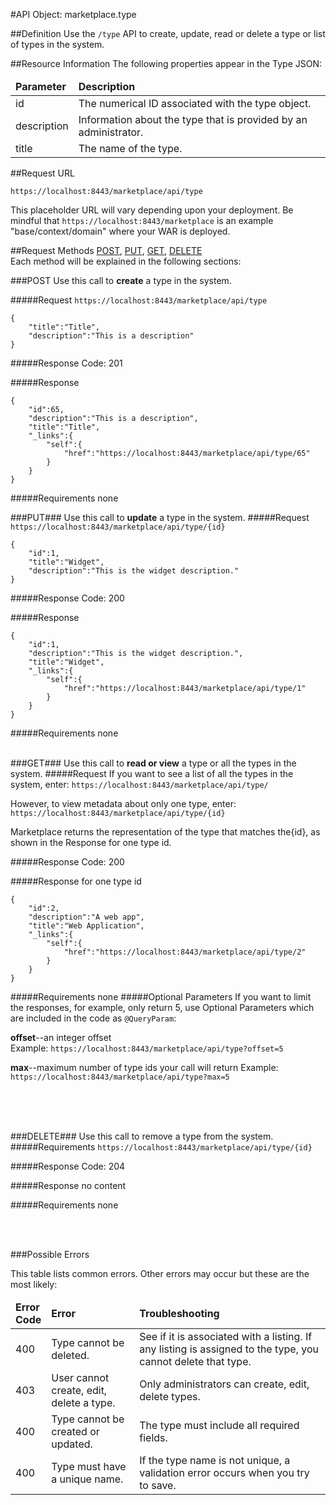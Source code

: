 #API Object: marketplace.type

##Definition 
Use the `/type` API to create, update, read or delete a type or list of types in the system. 

##Resource Information
The following properties appear in the Type JSON:

<table style="width:100%">
    <thead>
        <tr>
            <td><b>Parameter</b></td>
            <td><b>Description</b></td
        </tr>
    </thead>
    <tbody>
        <tr>
            <td>id</td>
            <td>The numerical ID associated with the type object.</td> 
        </tr>
        <tr>
            <td>description</td>
            <td>Information about the type that is provided by an administrator.</td> 
        </tr>
        <tr>
            <td>title</td>
            <td>The name of the type.</td> 
        </tr>
    </tbody>
</table>
 
##Request URL

`https://localhost:8443/marketplace/api/type`

This placeholder URL will vary depending upon your deployment. Be mindful that `https://localhost:8443/marketplace` is an example "base/context/domain" where your WAR is deployed.  

##Request Methods
[POST](https://github.com/ozone-development/ozp-rest/blob/master/docs-external/rest/OZP_typeAPI.md#POST),
[PUT](https://github.com/ozone-development/ozp-rest/blob/master/docs-external/rest/OZP_typeAPI.md#PUT), 
[GET](https://github.com/ozone-development/ozp-rest/blob/master/docs-external/rest/OZP_typeAPI.md#GET), 
[DELETE](https://github.com/ozone-development/ozp-rest/blob/master/docs-external/rest/OZP_typeAPI.md#DELETE)
<br>
Each method will be explained in the following sections:

###<a name=POST>POST</a>
Use this call to **create** a type in the system.

#####Request
`https://localhost:8443/marketplace/api/type`

    {  
        "title":"Title",
        "description":"This is a description"
    }

#####Response Code:
201

#####Response

    {  
        "id":65,
        "description":"This is a description",
        "title":"Title",
        "_links":{  
            "self":{  
                "href":"https://localhost:8443/marketplace/api/type/65"
            }
        }
    }

#####Requirements
none
<br>




###<a name=PUT>PUT</a>###
Use this call to **update** a type in the system.
#####Request
`https://localhost:8443/marketplace/api/type/{id}`

    {  
        "id":1,
        "title":"Widget",
        "description":"This is the widget description."
    }

#####Response Code:
200

#####Response
    
    {  
        "id":1,
        "description":"This is the widget description.",
        "title":"Widget",
        "_links":{  
            "self":{  
                "href":"https://localhost:8443/marketplace/api/type/1"
            }
        }
    }

#####Requirements
none
<br>
<br>


###<a name=GET>GET</a>###
Use this call to **read or view** a type or all the types in the system.
#####Request
If you want to see a list of all the types in the system, enter:
`https://localhost:8443/marketplace/api/type/`

However, to view metadata about only one type, enter:
`https://localhost:8443/marketplace/api/type/{id}`
 
Marketplace returns the representation of the type that matches the{id}, as shown in the Response for one type id. 

#####Response Code:
200

#####Response for one type id

    {  
        "id":2,
        "description":"A web app",
        "title":"Web Application",
        "_links":{  
            "self":{  
                "href":"https://localhost:8443/marketplace/api/type/2"
            }
        }
    }

#####Requirements
none
#####Optional Parameters
If you want to limit the responses, for example, only return 5, use Optional Parameters which are included in the code as `@QueryParam`:

**offset**--an integer offset <br>
Example: `https://localhost:8443/marketplace/api/type?offset=5`

**max**--maximum number of type ids your call will return
Example: `https://localhost:8443/marketplace/api/type?max=5`

<br>
<br>
<br>

###<a name=DELETE>DELETE</a>###
Use this call to remove a type from the system.
#####Requirements
`https://localhost:8443/marketplace/api/type/{id}`

#####Response Code:
204

#####Response
no content<br>    
       
#####Requirements
none

<br>
<br>




###Possible Errors

This table lists common errors. Other errors may occur but these are the most likely:
<table style="width:100%">
    <thead>
        <tr>    
            <td><b>Error <br> Code</b></td>
            <td><b>Error</b></td>
            <td><b>Troubleshooting</b></td>
        </tr>
    </thead>
    <tbody>
        <tr>
            <td>400
            <td>Type cannot be deleted.
            <td>See if it is associated with a listing. If any listing is assigned to the type, you cannot delete that type.</td> 
        </tr>
        <tr>
            <td>403
            <td>User cannot create, edit, delete a type.
            <td>Only administrators can create, edit, delete types.</td> 
        </tr>  
        <tr>
            <td>400
            <td>Type cannot be created or updated.
            <td>The type must include all required fields.</td> 
        </tr>
        <tr>
            <td>400
            <td>Type must have a unique name.</td>
            <td>If the type name is not unique, a validation error occurs when you try to save.</td> 
        </tr>
    </tbody>
</table> 



